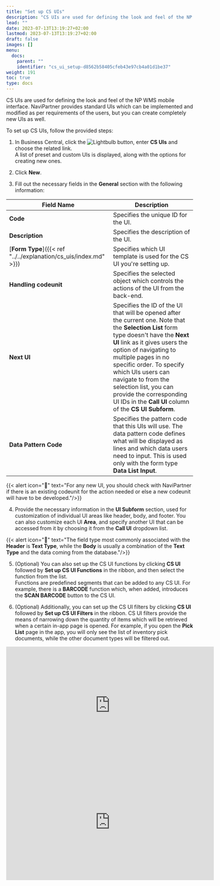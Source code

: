 ```yaml
---
title: "Set up CS UIs"
description: "CS UIs are used for defining the look and feel of the NP WMS mobile interface. NaviPartner provides standard UIs which can be implemented and modified as per requirements of the users, but you can create completely new UIs as well."
lead: ""
date: 2023-07-13T13:19:27+02:00
lastmod: 2023-07-13T13:19:27+02:00
draft: false
images: []
menu:
  docs:
    parent: ""
    identifier: "cs_ui_setup-d8562b58405cfeb43e97cb4a01d1be37"
weight: 191
toc: true
type: docs
---
```



CS UIs are used for defining the look and feel of the NP WMS mobile interface. NaviPartner provides standard UIs which can be implemented and modified as per requirements of the users, but you can create completely new UIs as well.

To set up CS UIs, follow the provided steps:

1. In Business Central, click the ![Lightbulb](Lightbulb_icon.PNG) button, enter **CS UIs** and choose the related link.        
   A list of preset and custom UIs is displayed, along with the options for creating new ones.
2. Click **New**.

3. Fill out the necessary fields in the **General** section with the following information:

| Field Name      | Description |
| ----------- | ----------- |
| **Code**     | Specifies the unique ID for the UI. |
| **Description**   | Specifies the description of the UI.  |
| [**Form Type**]({{< ref "../../explanation/cs_uis/index.md" >}})  | Specifies which UI template is used for the CS UI you're setting up. |
| **Handling codeunit** | Specifies the selected object which controls the actions of the UI from the back-end.  |
| **Next UI** | Specifies the ID of the UI that will be opened after the current one. Note that the **Selection List** form type doesn't have the **Next UI** link as it gives users the option of navigating to multiple pages in no specific order. To specify which UIs users can navigate to from the selection list, you can provide the corresponding UI IDs in the **Call UI** column of the **CS UI Subform**.|
| **Data Pattern Code** | Specifies the pattern code that this UIs will use. The data pattern code defines what will be displayed as lines and which data users need to input. This is used only with the form type **Data List Input**. |

  {{< alert icon="📝" text="For any new UI, you should check with NaviPartner if there is an existing codeunit for the action needed or else a new codeunit will have to be developed."/>}}

4. Provide the necessary information in the **UI Subform** section, used for customization of individual UI areas like header, body, and footer. You can also customize each UI **Area**, and specify another UI that can be accessed from it by choosing it from the **Call UI** dropdown list. 

  {{< alert icon="📝" text="The field type most commonly associated with the <b>Header</b> is <b>Text Type</b>, while the <b>Body</b> is usually a combination of the <b>Text Type</b> and the data coming from the database."/>}}

5. (Optional) You can also set up the CS UI functions by clicking **CS UI** followed by **Set up CS UI Functions** in the ribbon, and then select the function from the list.    
   Functions are predefined segments that can be added to any CS UI. For example, there is a **BARCODE** function which, when added, introduces the **SCAN BARCODE** button to the CS UI. 

6. (Optional) Additionally, you can set up the CS UI filters by clicking **CS UI** followed by **Set up CS UI Filters** in the ribbon.
   CS UI filters provide the means of narrowing down the quantity of items which will be retrieved when a certain in-app page is opened. For example, if you open the **Pick List** page in the app, you will only see the list of inventory pick documents, while the other document types will be filtered out.

<iframe width="560" height="315" src="https://www.youtube.com/embed/TV-fvUlQ8Ik" title="YouTube video player" frameborder="0" allow="accelerometer; autoplay; clipboard-write; encrypted-media; gyroscope; picture-in-picture; web-share" allowfullscreen></iframe>

<iframe width="560" height="315" src="https://www.youtube.com/embed/MyFPc7_-ZYk" title="YouTube video player" frameborder="0" allow="accelerometer; autoplay; clipboard-write; encrypted-media; gyroscope; picture-in-picture; web-share" allowfullscreen></iframe>
